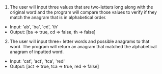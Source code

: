 1. The user will input three values that are two-letters long along with the original word and the program will compare those values to verify if they match the anagram that is in alphabetical order.
  * Input: 'ab', 'ba', 'cd', 'th'
  * Output: [ba => true, cd => false, th => false]
2. The user will input three+ letter words and possible anagrams to that word. The program will return an anagram that matched the alphabetical anagram of inputted word.
  * Input: 'cat', 'act', 'tca', 'red'
  * Output: [act => true, tca => true, red => false]
